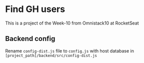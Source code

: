 # Find GH users
This is a project of the Week-10 from Omnistack10 at RocketSeat

## Backend config
Rename `config-dist.js` file to `config.js` with host database in `[project_path]/backend/src/config-dist.js`